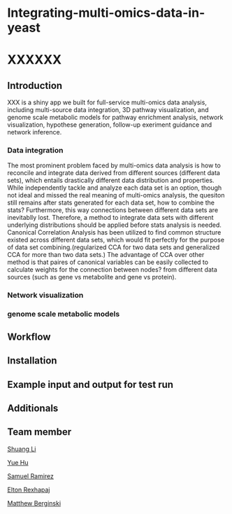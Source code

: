 # Integrating-multi-omics-data-in-yeast
# XXXXXX
## Introduction
XXX is a shiny app we built for full-service multi-omics data analysis, including multi-source data integration, 3D pathway visualization, and genome scale metabolic models for pathway enrichment analysis, network visualization, hypothese generation, follow-up exeriment guidance and network inference.

### Data integration
The most prominent problem faced by multi-omics data analysis is how to reconcile and integrate data derived from different sources (different data sets), which entails drastically different data distribution and properties. While independently tackle and analyze each data set is an option, though not ideal and missed the real meaning of multi-omics analysis, the quesiton still remains after stats generated for each data set, how to combine the stats? Furthermore, this way connections between different data sets are inevitablly lost. Therefore, a method to integrate data sets with different underlying distributions should be applied before stats analysis is needed. Canonical Correlation Analysis has been utilized to find common structure existed across different data sets, which would fit perfectly for the purpose of data set combining.(regularized CCA for two data sets and generalized CCA for more than two data sets.) The advantage of CCA over other method is that paires of canonical variables can be easily collected to calculate weights for the connection between nodes? from different data sources (such as gene vs metabolite and gene vs protein). 

### Network visualization


### genome scale metabolic models


## Workflow



## Installation

## Example input and output for test run

## Additionals

## Team member
[Shuang Li](https://github.com/Shuang-Plum)

[Yue Hu](https://github.com/jechia)

[Samuel Ramirez](https://github.com/samuramirez)

[Elton Rexhapaj](https://github.com/erexhepa)

[Matthew Berginski](https://github.com/mbergins)


